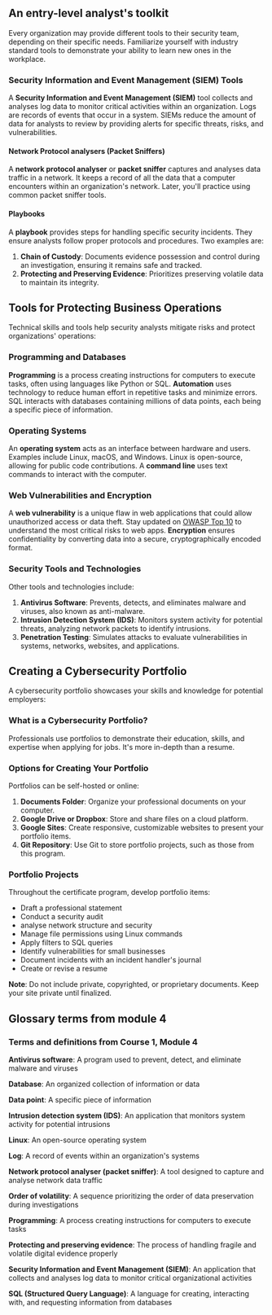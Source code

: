 ## An entry-level analyst's toolkit
Every organization may provide different tools to their security team, depending on their specific needs. Familiarize yourself with industry standard tools to demonstrate your ability to learn new ones in the workplace.

### Security Information and Event Management (SIEM) Tools
A **Security Information and Event Management (SIEM)** tool collects and analyses log data to monitor critical activities within an organization. Logs are records of events that occur in a system. SIEMs reduce the amount of data for analysts to review by providing alerts for specific threats, risks, and vulnerabilities.

#### Network Protocol analysers (Packet Sniffers)
A **network protocol analyser** or **packet sniffer** captures and analyses data traffic in a network. It keeps a record of all the data that a computer encounters within an organization's network. Later, you'll practice using common packet sniffer tools.

#### Playbooks
A **playbook** provides steps for handling specific security incidents. They ensure analysts follow proper protocols and procedures. Two examples are:

1. **Chain of Custody**: Documents evidence possession and control during an investigation, ensuring it remains safe and tracked.
2. **Protecting and Preserving Evidence**: Prioritizes preserving volatile data to maintain its integrity.

## Tools for Protecting Business Operations
Technical skills and tools help security analysts mitigate risks and protect organizations' operations:

### Programming and Databases
**Programming** is a process creating instructions for computers to execute tasks, often using languages like Python or SQL. **Automation** uses technology to reduce human effort in repetitive tasks and minimize errors. SQL interacts with databases containing millions of data points, each being a specific piece of information.

### Operating Systems
An **operating system** acts as an interface between hardware and users. Examples include Linux, macOS, and Windows. Linux is open-source, allowing for public code contributions. A **command line** uses text commands to interact with the computer.

### Web Vulnerabilities and Encryption
A **web vulnerability** is a unique flaw in web applications that could allow unauthorized access or data theft. Stay updated on [OWASP Top 10](https://owasp.org/www-project-top-ten/) to understand the most critical risks to web apps. **Encryption** ensures confidentiality by converting data into a secure, cryptographically encoded format.

### Security Tools and Technologies
Other tools and technologies include:

1. **Antivirus Software**: Prevents, detects, and eliminates malware and viruses, also known as anti-malware.
2. **Intrusion Detection System (IDS)**: Monitors system activity for potential threats, analyzing network packets to identify intrusions.
3. **Penetration Testing**: Simulates attacks to evaluate vulnerabilities in systems, networks, websites, and applications.

## Creating a Cybersecurity Portfolio
A cybersecurity portfolio showcases your skills and knowledge for potential employers:

### What is a Cybersecurity Portfolio?
Professionals use portfolios to demonstrate their education, skills, and expertise when applying for jobs. It's more in-depth than a resume.

### Options for Creating Your Portfolio
Portfolios can be self-hosted or online:

1. **Documents Folder**: Organize your professional documents on your computer.
2. **Google Drive or Dropbox**: Store and share files on a cloud platform.
3. **Google Sites**: Create responsive, customizable websites to present your portfolio items.
4. **Git Repository**: Use Git to store portfolio projects, such as those from this program.

### Portfolio Projects
Throughout the certificate program, develop portfolio items:

- Draft a professional statement
- Conduct a security audit
- analyse network structure and security
- Manage file permissions using Linux commands
- Apply filters to SQL queries
- Identify vulnerabilities for small businesses
- Document incidents with an incident handler's journal
- Create or revise a resume

**Note**: Do not include private, copyrighted, or proprietary documents. Keep your site private until finalized.

## Glossary terms from module 4

### **Terms and definitions from Course 1, Module 4**

**Antivirus software**: A program used to prevent, detect, and eliminate malware and viruses

**Database**: An organized collection of information or data

**Data point**: A specific piece of information

**Intrusion detection system (IDS)**: An application that monitors system activity for potential intrusions

**Linux**: An open-source operating system

**Log**: A record of events within an organization's systems

**Network protocol analyser (packet sniffer)**: A tool designed to capture and analyse network data traffic

**Order of volatility**: A sequence prioritizing the order of data preservation during investigations

**Programming**: A process creating instructions for computers to execute tasks

**Protecting and preserving evidence**: The process of handling fragile and volatile digital evidence properly

**Security Information and Event Management (SIEM)**: An application that collects and analyses log data to monitor critical organizational activities

**SQL (Structured Query Language)**: A language for creating, interacting with, and requesting information from databases